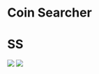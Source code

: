 # Coin Searcher 

# SS

![](https://github.com/dnizfor/kripto-mripto-searcher/blob/main/public/ss1.png?raw=true)
![](https://github.com/dnizfor/kripto-mripto-searcher/blob/main/public/ss2.png?raw=true)
